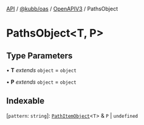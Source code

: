 [API](../../../../../packages.md) / [@kubb/oas](../../../index.md) / [OpenAPIV3](../index.md) / PathsObject

# PathsObject\<T, P\>

## Type Parameters

• **T** *extends* `object` = `object`

• **P** *extends* `object` = `object`

## Indexable

 \[`pattern`: `string`\]: [`PathItemObject`](../type-aliases/PathItemObject.md)\<`T`\> & `P` \| `undefined`
